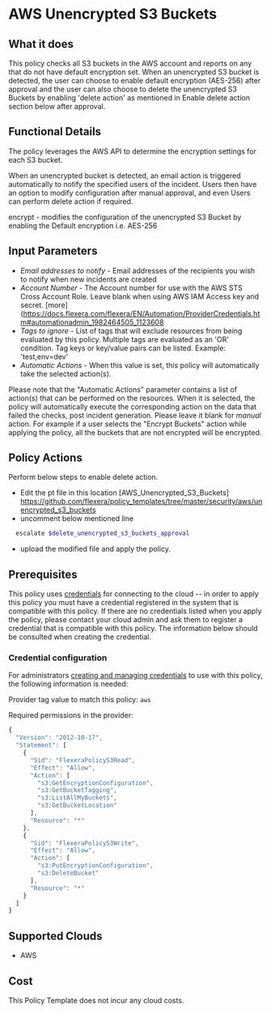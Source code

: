 # AWS Unencrypted S3 Buckets

## What it does

This policy checks all S3 buckets in the AWS account and reports on any that do not have default encryption set. When an unencrypted S3 bucket is detected, the user can choose to enable default encryption (AES-256) after approval and the user can also choose to delete the unencrypted S3 Buckets by enabling 'delete action' as mentioned in Enable delete action section below after approval.

## Functional Details

The policy leverages the AWS API to determine the encryption settings for each S3 bucket.

When an unencrypted bucket is detected, an email action is triggered automatically to notify the specified users of the incident. Users then have an option to modify configuration after manual approval, and even Users can perform delete action if required.

encrypt - modifies the configuration of the unencrypted S3 Bucket by enabling the Default encryption i.e. AES-256

## Input Parameters

- *Email addresses to notify* - Email addresses of the recipients you wish to notify when new incidents are created
- *Account Number* - The Account number for use with the AWS STS Cross Account Role.  Leave blank when using AWS IAM Access key and secret. [more](https://docs.flexera.com/flexera/EN/Automation/ProviderCredentials.htm#automationadmin_1982464505_1123608
- *Tags to ignore* - List of tags that will exclude resources from being evaluated by this policy. Multiple tags are evaluated as an 'OR' condition. Tag keys or key/value pairs can be listed. Example: 'test,env=dev'
- *Automatic Actions* - When this value is set, this policy will automatically take the selected action(s).

Please note that the "Automatic Actions" parameter contains a list of action(s) that can be performed on the resources. When it is selected, the policy will automatically execute the corresponding action on the data that failed the checks, post incident generation. Please leave it blank for *manual* action.
For example if a user selects the "Encrypt Buckets" action while applying the policy, all the buckets that are not encrypted  will be encrypted.

## Policy Actions

Perform below steps to enable delete action.

- Edit the pt file in this location [AWS_Unencrypted_S3_Buckets] <https://github.com/flexera/policy_templates/tree/master/security/aws/unencrypted_s3_buckets>
- uncomment below mentioned line

```ruby
  escalate $delete_unencrypted_s3_buckets_approval
```

- upload the modified file and apply the policy.

## Prerequisites

This policy uses [credentials](https://docs.flexera.com/flexera/EN/Automation/ManagingCredentialsExternal.htm) for connecting to the cloud -- in order to apply this policy you must have a credential registered in the system that is compatible with this policy. If there are no credentials listed when you apply the policy, please contact your cloud admin and ask them to register a credential that is compatible with this policy. The information below should be consulted when creating the credential.

### Credential configuration

For administrators [creating and managing credentials](https://docs.flexera.com/flexera/EN/Automation/ManagingCredentialsExternal.htm) to use with this policy, the following information is needed:

Provider tag value to match this policy: `aws`

Required permissions in the provider:

```javascript
{
  "Version": "2012-10-17",
  "Statement": [
    {
      "Sid": "FlexeraPolicyS3Read",
      "Effect": "Allow",
      "Action": [
        "s3:GetEncryptionConfiguration",
        "s3:GetBucketTagging",
        "s3:ListAllMyBuckets",
        "s3:GetBucketLocation"
      ],
      "Resource": "*"
    },
    {
      "Sid": "FlexeraPolicyS3Write",
      "Effect": "Allow",
      "Action": [
        "s3:PutEncryptionConfiguration",
        "s3:DeleteBucket"
      ],
      "Resource": "*"
    }
  ]
}
```

## Supported Clouds

- AWS

## Cost

This Policy Template does not incur any cloud costs.
